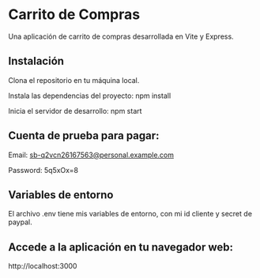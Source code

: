 # Carrito de Compras
Una aplicación de carrito de compras desarrollada en Vite y Express.

## Instalación

Clona el repositorio en tu máquina local.

Instala las dependencias del proyecto:
npm install

Inicia el servidor de desarrollo:
npm start

## Cuenta de prueba para pagar:

Email: sb-q2vcn26167563@personal.example.com

Password: 5q5xOx=8

## Variables de entorno
El archivo .env tiene mis variables de entorno, con mi id cliente y secret de paypal.

## Accede a la aplicación en tu navegador web:
http://localhost:3000
